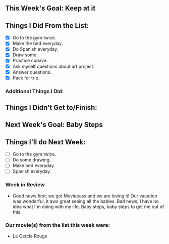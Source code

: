 ## This Week's Goal: Keep at it

## Things I Did From the List:

- [x] Go to the gym twice.
- [x] Make the bed everyday.
- [x] Do Spanish everyday.
- [x] Draw some.
- [x] Practice cursive.
- [x] Ask myself questions about art project.
- [x] Answer questions.
- [x] Pack for trip.

### Additional Things I Did:

## Things I Didn't Get to/Finish:

## Next Week's Goal: Baby Steps

## Things I'll do Next Week:

- [ ] Go to the gym twice.
- [ ] Do some drawing.
- [ ] Make bed everyday.
- [ ] Spanish everyday.

### Week in Review

- Good news first; we got Moviepass and we are loving it! Our vacation was wonderful, it aws great seeing all the babies. Bad news; I have no idea what I'm doing with my life. Baby steps, baby steps to get me out of this.

### Our movie(s) from the list this week were:

- Le Cercle Rouge